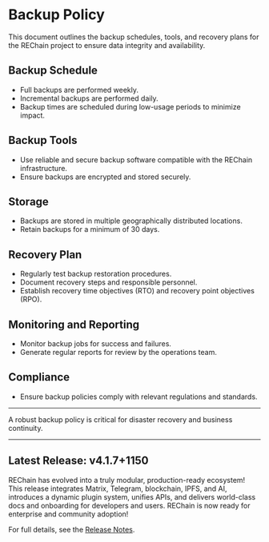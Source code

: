# Backup Policy

This document outlines the backup schedules, tools, and recovery plans for the REChain project to ensure data integrity and availability.

## Backup Schedule

- Full backups are performed weekly.
- Incremental backups are performed daily.
- Backup times are scheduled during low-usage periods to minimize impact.

## Backup Tools

- Use reliable and secure backup software compatible with the REChain infrastructure.
- Ensure backups are encrypted and stored securely.

## Storage

- Backups are stored in multiple geographically distributed locations.
- Retain backups for a minimum of 30 days.

## Recovery Plan

- Regularly test backup restoration procedures.
- Document recovery steps and responsible personnel.
- Establish recovery time objectives (RTO) and recovery point objectives (RPO).

## Monitoring and Reporting

- Monitor backup jobs for success and failures.
- Generate regular reports for review by the operations team.

## Compliance

- Ensure backup policies comply with relevant regulations and standards.

---

A robust backup policy is critical for disaster recovery and business continuity.

---

## Latest Release: v4.1.7+1150

REChain has evolved into a truly modular, production-ready ecosystem! This release integrates Matrix, Telegram, blockchain, IPFS, and AI, introduces a dynamic plugin system, unifies APIs, and delivers world-class docs and onboarding for developers and users. REChain is now ready for enterprise and community adoption!

For full details, see the [Release Notes](RELEASE_NOTES.md).
